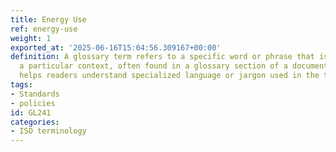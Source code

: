 ```yaml
---
title: Energy Use
ref: energy-use
weight: 1
exported_at: '2025-06-16T15:04:56.309167+00:00'
definition: A glossary term refers to a specific word or phrase that is defined within
  a particular context, often found in a glossary section of a document or book. It
  helps readers understand specialized language or jargon used in the text.
tags:
- Standards
- policies
id: GL241
categories:
- ISO terminology
---
```



